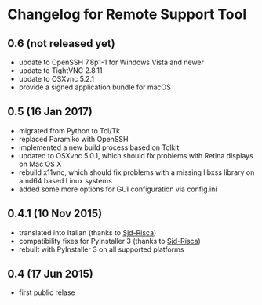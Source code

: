 Changelog for Remote Support Tool
=================================

0.6 (not released yet)
----------------------

-   update to OpenSSH 7.8p1-1 for Windows Vista and newer
-   update to TightVNC 2.8.11
-   update to OSXvnc 5.2.1
-   provide a signed application bundle for macOS


0.5 (16 Jan 2017)
-----------------

-   migrated from Python to Tcl/Tk
-   replaced Paramiko with OpenSSH
-   implemented a new build process based on Tclkit
-   updated to OSXvnc 5.0.1, which should fix problems with Retina displays on
    Mac OS X
-   rebuild x11vnc, which should fix problems with a missing libxss library
    on amd64 based Linux systems
-   added some more options for GUI configuration via config.ini


0.4.1 (10 Nov 2015)
-------------------

-   translated into Italian
    (thanks to [Sjd-Risca](https://github.com/Sjd-Risca))
-   compatibility fixes for PyInstaller 3
    (thanks to [Sjd-Risca](https://github.com/Sjd-Risca))
-   rebuilt with PyInstaller 3 on all supported platforms

0.4 (17 Jun 2015)
-----------------

-   first public relase
